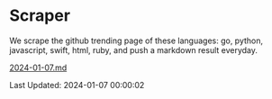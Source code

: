 # Scraper

We scrape the github trending page of these languages: go, python, javascript, swift, html, ruby, and push a markdown result everyday.

[2024-01-07.md](https://github.com/henson/Scraper/blob/master/2024-01-07.md)

Last Updated: 2024-01-07 00:00:02